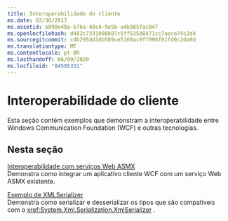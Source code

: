 ```yaml
---
title: Interoperabilidade do cliente
ms.date: 03/30/2017
ms.assetid: e890e40a-b76a-48c4-9e5b-a4b385fac847
ms.openlocfilehash: d482c7331998b97c5ff535d8471cc7aece74c2d4
ms.sourcegitcommit: cdb295dd1db589ce5169ac9ff096f01fd0c2da9d
ms.translationtype: MT
ms.contentlocale: pt-BR
ms.lasthandoff: 06/09/2020
ms.locfileid: "84585331"
---
```

# <a name="client-interoperability"></a>Interoperabilidade do cliente
Esta seção contém exemplos que demonstram a interoperabilidade entre Windows Communication Foundation (WCF) e outras tecnologias.  
  
## <a name="in-this-section"></a>Nesta seção  
 [Interoperabilidade com serviços Web ASMX](interoperating-with-asmx-web-services.md)  
 Demonstra como integrar um aplicativo cliente WCF com um serviço Web ASMX existente.  
  
 [Exemplo de XMLSerializer](xmlserializer-sample.md)  
 Demonstra como serializar e desserializar os tipos que são compatíveis com o <xref:System.Xml.Serialization.XmlSerializer> .
